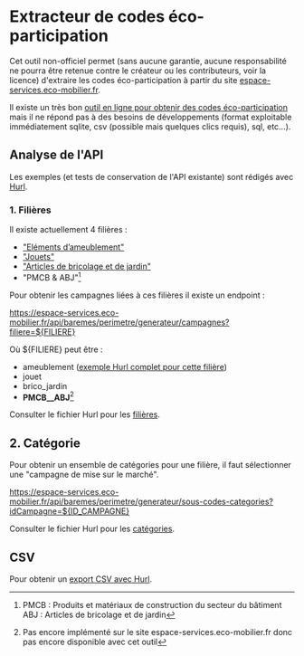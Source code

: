 # Extracteur de codes éco-participation

Cet outil non-officiel permet (sans aucune garantie, aucune responsabilité ne pourra être retenue contre le créateur ou les contributeurs, voir la licence) d'extraire les codes éco-participation à partir du site [espace-services.eco-mobilier.fr](espace-services.eco-mobilier.fr).

Il existe un très bon [outil en ligne pour obtenir des codes éco-participation](https://espace-services.eco-mobilier.fr/codifier-mes-produits-et-calculer-leur-eco-participation) mais il ne répond pas à des besoins de développements (format exploitable immédiatement sqlite, csv (possible mais quelques clics requis), sql, etc...).

## Analyse de l'API

Les exemples (et tests de conservation de l'API existante) sont rédigés avec [Hurl](https://github.com/Orange-OpenSource/hurl).

### 1. Filières

Il existe actuellement 4 filières :

- ["Eléments d’ameublement"](exemples/filieres/ameublement.hurl)
- ["Jouets"](exemples/filieres/jouet.hurl)
- ["Articles de bricolage et de jardin"](exemples/filieres/brico_jardin.hurl)
- "PMCB & ABJ"[^1]

Pour obtenir les campagnes liées à ces filières il existe un endpoint :

https://espace-services.eco-mobilier.fr/api/baremes/perimetre/generateur/campagnes?filiere=${FILIERE}

Où ${FILIERE} peut être :

- ameublement ([exemple Hurl complet pour cette filière](exemples/ameublement.hurl))
- jouet
- brico_jardin
- __PMCB__ABJ__[^2]

Consulter le fichier Hurl pour les [filières](exemples/filieres.hurl).

## 2. Catégorie

Pour obtenir un ensemble de catégories pour une filière, il faut sélectionner une "campagne de mise sur le marché".

https://espace-services.eco-mobilier.fr/api/baremes/perimetre/generateur/sous-codes-categories?idCampagne=${ID_CAMPAGNE}

Consulter le fichier Hurl pour les [catégories](exemples/categories.hurl).

## CSV

Pour obtenir un [export CSV avec Hurl](exemples/csv.hurl).

[^1]: PMCB : Produits et matériaux de construction du secteur du bâtiment
  ABJ : Articles de bricolage et de jardin
[^2]: Pas encore implémenté sur le site espace-services.eco-mobilier.fr donc pas encore disponible avec cet outil